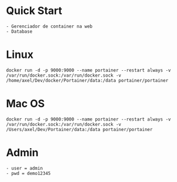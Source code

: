 # Quick Start
    - Gerenciador de container na web
    - Database
# Linux
    docker run -d -p 9000:9000 --name portainer --restart always -v /var/run/docker.sock:/var/run/docker.sock -v /home/axel/Dev/docker/Portainer/data:/data portainer/portainer

# Mac OS
    docker run -d -p 9000:9000 --name portainer --restart always -v /var/run/docker.sock:/var/run/docker.sock -v /Users/axel/Dev/Portainer/data:/data portainer/portainer

# Admin
    - user = admin
    - pwd = demo12345
